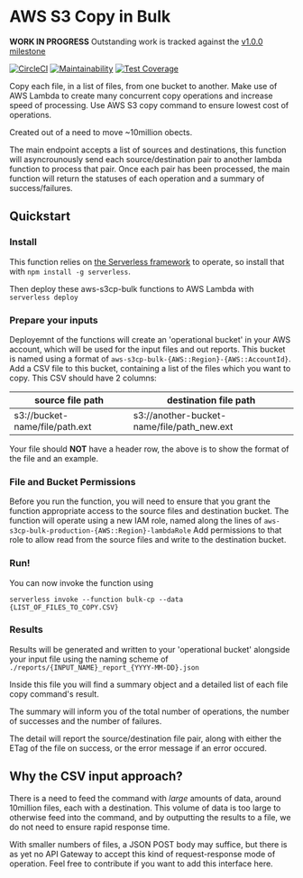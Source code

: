 # AWS S3 Copy in Bulk

**WORK IN PROGRESS** Outstanding work is tracked against the
[v1.0.0 milestone](https://github.com/tomharvey/aws-s3cp-bulk/milestone/1)

[![CircleCI](https://circleci.com/gh/tomharvey/aws-s3cp-bulk/tree/master.svg?style=svg)](https://circleci.com/gh/tomharvey/aws-s3cp-bulk/tree/master)
[![Maintainability](https://api.codeclimate.com/v1/badges/d092876ca28a14529d8f/maintainability)](https://codeclimate.com/github/tomharvey/aws-s3cp-bulk/maintainability)
[![Test Coverage](https://api.codeclimate.com/v1/badges/d092876ca28a14529d8f/test_coverage)](https://codeclimate.com/github/tomharvey/aws-s3cp-bulk/test_coverage)

Copy each file, in a list of files, from one bucket to another. Make use of AWS
Lambda to create many concurrent copy operations and increase speed of
processing. Use AWS S3 copy command to ensure lowest cost of operations.

Created out of a need to move ~10million obects.

The main endpoint accepts a list of sources and destinations, this function will
asyncrounously send each source/destination pair to another lambda function to
process that pair. Once each pair has been processed, the main function will
return the statuses of each operation and a summary of success/failures.

## Quickstart
### Install
This function relies on [the Serverless framework](http://serverless.com) to
operate, so install that with `npm install -g serverless`.

Then deploy these aws-s3cp-bulk functions to AWS Lambda with `serverless deploy`

### Prepare your inputs
Deployemnt of the functions will create an 'operational bucket' in your AWS
account, which will be used for the input files and out reports. This bucket is
named using a format of `aws-s3cp-bulk-{AWS::Region}-{AWS::AccountId}`. Add a
CSV file to this bucket, containing a list of the files which you want to copy.
This CSV should have 2 columns:

| source file path | destination file path |
| --- | --- |
| s3://bucket-name/file/path.ext | s3://another-bucket-name/file/path_new.ext |

Your file should **NOT** have a header row, the above is to show the format of
the file and an example.


### File and Bucket Permissions
Before you run the function, you will need to ensure that you grant the function
appropriate access to the source files and destination bucket. The function will
operate using a new IAM role, named along the lines of 
`aws-s3cp-bulk-production-{AWS::Region}-lambdaRole`
Add permissions to that role to allow read from the source files and write to
the destination bucket.

### Run!
You can now invoke the function using

`serverless invoke --function bulk-cp --data {LIST_OF_FILES_TO_COPY.CSV}`

### Results
Results will be generated and written to your 'operational bucket' alongside
your input file using the naming scheme of
`./reports/{INPUT_NAME}_report_{YYYY-MM-DD}.json`

Inside this file you will find a summary object and a detailed list of each file
copy command's result.

The summary will inform you of the total number of operations, the number of
successes and the number of failures.

The detail will report the source/destination file pair, along with either
the ETag of the file on success, or the error message if an error occured.


## Why the CSV input approach?
There is a need to feed the command with *large* amounts of data, around
10million files, each with a destination. This volume of data is too large
to otherwise feed into the command, and by outputting the results to a file,
we do not need to ensure rapid response time.

With smaller numbers of files, a JSON POST body may suffice, but there is
as yet no API Gateway to accept this kind of request-response mode of
operation. Feel free to contribute if you want to add this interface here.
